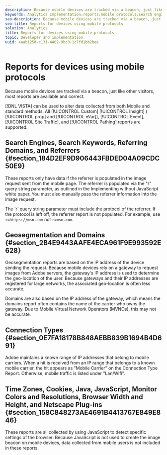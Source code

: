```yaml
---
description: Because mobile devices are tracked via a beacon, just like other visitors, most reports are available and correct.
keywords: Analytics Implementation;reports;mobile protocols;search engines;search keywords;referring domains;referrers;geosegmentation;domains;connection type;time zone;cookies;java;javascript;monitor colors;monitor resolution;browser width;height;netscape plug-in
seo-description: Because mobile devices are tracked via a beacon, just like other visitors, most reports are available and correct.
seo-title: Reports for devices using mobile protocols
solution: Analytics
title: Reports for devices using mobile protocols
topic: Developer and implementation
uuid: 4aab125d-c131-4402-9bc8-1c7fd1bb2bee
---
```


# Reports for devices using mobile protocols

Because mobile devices are tracked via a beacon, just like other visitors, most reports are available and correct.

 [!DNL VISTA] can be used to alter data collected from both Mobile and standard methods. All [!UICONTROL Custom] [!UICONTROL Insight] ( [!UICONTROL prop] and [!UICONTROL eVar]), [!UICONTROL Event], [!UICONTROL Site Traffic], and [!UICONTROL Pathing] reports are supported.

## Search Engines, Search Keywords, Referring Domains, and Referrers {#section_184D2EF9D906443FBDED04A09CDC50E9}

These reports only have data if the referrer is populated in the image request sent from the mobile page. The referrer is populated via the "r" query string parameter, as outlined in the Implementing without JavaScript white paper. You must also manually pass the referrer information into the image request.

The 'r' query string parameter must include the protocol of the referrer. If the protocol is left off, the referrer report is not populated. For example, use `r=https://msn.com` not `r=msn.com`.

## Geosegmentation and Domains {#section_2B4E9443AAFE4ECA961F9E993592E628}

Geosegmentation reports are based on the IP address of the device sending the request. Because mobile devices rely on a gateway to request images from Adobe servers, the gateway's IP address is used to determine the geo-location of the user. Because gateways and their IP addresses are registered for large networks, the associated geo-location is often less accurate.

Domains are also based on the IP address of the gateway, which means the domains report often contains the name of the carrier who owns the gateway. Due to Mobile Virtual Network Operators (MVNOs), this may not be accurate.

## Connection Types {#section_0E7FA18178B848AEBB839B1694B4D691}

Adobe maintains a known range of IP addresses that belong to mobile carriers. When a hit is received from an IP range that belongs to a known mobile carrier, the hit appears as "Mobile Carrier" on the Connection Type Report. Otherwise, mobile traffic is listed under "Lan/Wifi".

## Time Zones, Cookies, Java, JavaScript, Monitor Colors and Resolutions, Browser Width and Height, and Netscape Plug-ins {#section_158C848273AE4691B4413767E849E846}

These reports are all collected by using JavaScript to detect specific settings of the browser. Because JavaScript is not used to create the image beacon on mobile devices, data collected from mobile users is not included in these reports. 
